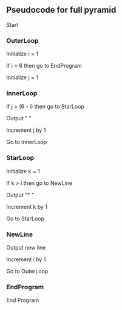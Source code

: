 ## Pseudocode for full pyramid

Start

### OuterLoop
Initialize i = 1

If i > 6 then go to EndProgram

Initialize j = 1

### InnerLoop
If j > (6 - i) then go to StarLoop

Output "  "  

Increment j by 1

Go to InnerLoop

### StarLoop
Initialize k = 1

If k > i then go to NewLine

Output "* "

Increment k by 1

Go to StarLoop

### NewLine
Output new line

Increment i by 1

Go to OuterLoop

### EndProgram
End Program
